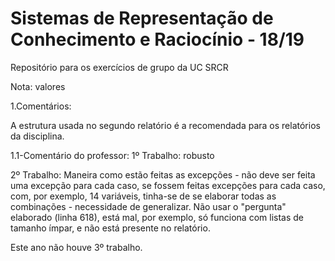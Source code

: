 # Sistemas de Representação de Conhecimento e Raciocínio - 18/19

Repositório para os exercícios de grupo da UC SRCR


Nota: valores

1.Comentários:
 
 A estrutura usada no segundo relatório é a recomendada para os relatórios da disciplina.

1.1-Comentário do professor:
 1º Trabalho: robusto
 
 
 2º Trabalho: Maneira como estão feitas as excepções - não deve ser feita uma excepção para cada caso, se fossem feitas excepções para cada caso, com, por exemplo, 14 variáveis,  tinha-se de se elaborar todas as combinações - necessidade de generalizar. Não usar o "pergunta" elaborado (linha 618), está mal, por exemplo, só funciona com listas de tamanho ímpar, e não está presente no relatório.


Este ano não houve 3º trabalho.
